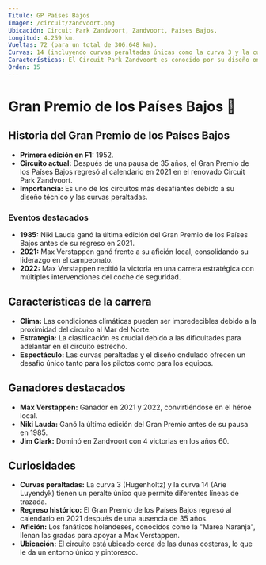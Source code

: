 ```yaml
---
Titulo: GP Países Bajos
Imagen: /circuit/zandvoort.png
Ubicación: Circuit Park Zandvoort, Zandvoort, Países Bajos.
Longitud: 4.259 km.
Vueltas: 72 (para un total de 306.648 km).
Curvas: 14 (incluyendo curvas peraltadas únicas como la curva 3 y la curva 14).
Características: El Circuit Park Zandvoort es conocido por su diseño ondulado y técnico, con curvas peraltadas que ofrecen un desafío único para los pilotos.
Orden: 15
---
```


# Gran Premio de los Países Bajos 🏁

## Historia del Gran Premio de los Países Bajos
- **Primera edición en F1:** 1952.
- **Circuito actual:** Después de una pausa de 35 años, el Gran Premio de los Países Bajos regresó al calendario en 2021 en el renovado Circuit Park Zandvoort.
- **Importancia:** Es uno de los circuitos más desafiantes debido a su diseño técnico y las curvas peraltadas.

### Eventos destacados
- **1985:** Niki Lauda ganó la última edición del Gran Premio de los Países Bajos antes de su regreso en 2021.
- **2021:** Max Verstappen ganó frente a su afición local, consolidando su liderazgo en el campeonato.
- **2022:** Max Verstappen repitió la victoria en una carrera estratégica con múltiples intervenciones del coche de seguridad.

## Características de la carrera
- **Clima:** Las condiciones climáticas pueden ser impredecibles debido a la proximidad del circuito al Mar del Norte.
- **Estrategia:** La clasificación es crucial debido a las dificultades para adelantar en el circuito estrecho.
- **Espectáculo:** Las curvas peraltadas y el diseño ondulado ofrecen un desafío único tanto para los pilotos como para los equipos.

## Ganadores destacados
- **Max Verstappen:** Ganador en 2021 y 2022, convirtiéndose en el héroe local.
- **Niki Lauda:** Ganó la última edición del Gran Premio antes de su pausa en 1985.
- **Jim Clark:** Dominó en Zandvoort con 4 victorias en los años 60.

## Curiosidades
- **Curvas peraltadas:** La curva 3 (Hugenholtz) y la curva 14 (Arie Luyendyk) tienen un peralte único que permite diferentes líneas de trazada.
- **Regreso histórico:** El Gran Premio de los Países Bajos regresó al calendario en 2021 después de una ausencia de 35 años.
- **Afición:** Los fanáticos holandeses, conocidos como la "Marea Naranja", llenan las gradas para apoyar a Max Verstappen.
- **Ubicación:** El circuito está ubicado cerca de las dunas costeras, lo que le da un entorno único y pintoresco.